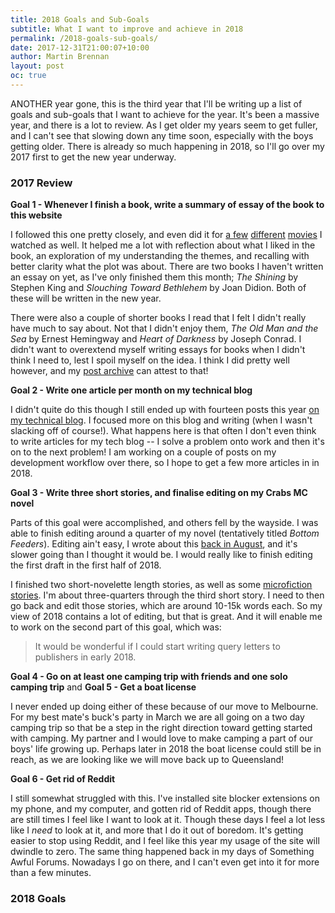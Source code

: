 ```yaml
---
title: 2018 Goals and Sub-Goals
subtitle: What I want to improve and achieve in 2018
permalink: /2018-goals-sub-goals/
date: 2017-12-31T21:00:07+10:00
author: Martin Brennan
layout: post
oc: true
---
```


<span class="first-letter">A</span>NOTHER year gone, this is the third year that I'll be writing up a list of goals and sub-goals that I want to achieve for the year. It's been a massive year, and there is a lot to review. As I get older my years seem to get fuller, and I can't see that slowing down any time soon, especially with the boys getting older. There is already so much happening in 2018, so I'll go over my 2017 first to get the new year underway.

<!--more-->

### 2017 Review

**Goal 1 - Whenever I finish a book, write a summary of essay of the book to this website**

I followed this one pretty closely, and even did it for [a few](/la-la-land) [different](/logan) [movies](/the-graduate) I watched as well. It helped me a lot with reflection about what I liked in the book, an exploration of my understanding the themes, and recalling with better clarity what the plot was about. There are two books I haven't written an essay on yet, as I've only finished them this month; _The Shining_ by Stephen King and _Slouching Toward Bethlehem_ by Joan Didion. Both of these will be written in the new year.

There were also a couple of shorter books I read that I felt I didn't really have much to say about. Not that I didn't enjoy them, _The Old Man and the Sea_ by Ernest Hemingway and _Heart of Darkness_ by Joseph Conrad. I didn't want to overextend myself writing essays for books when I didn't think I need to, lest I spoil myself on the idea. I think I did pretty well however, and my [post archive](/archive) can attest to that!

**Goal 2 - Write one article per month on my technical blog**

I didn't quite do this though I still ended up with fourteen posts this year [on my technical blog](https://martin-brennan.com). I focused more on this blog and writing (when I wasn't slacking off of course!). What happens here is that often I don't even think to write articles for my tech blog -- I solve a problem onto work and then it's on to the next problem! I am working on a couple of posts on my development workflow over there, so I hope to get a few more articles in in 2018.

**Goal 3 - Write three short stories, and finalise editing on my Crabs MC novel**

Parts of this goal were accomplished, and others fell by the wayside. I was able to finish editing around a quarter of my novel (tentatively titled _Bottom Feeders_). Editing ain't easy, I wrote about this [back in August](/editing-process), and it's slower going than I thought it would be. I would really like to finish editing the first draft in the first half of 2018.

I finished two short-novelette length stories, as well as some [microfiction stories](/canto-del-jilguero). I'm about three-quarters through the third short story. I need to then go back and edit those stories, which are around 10-15k words each. So my view of 2018 contains a lot of editing, but that is great. And it will enable me to work on the second part of this goal, which was:

> It would be wonderful if I could start writing query letters to publishers in early 2018.

**Goal 4 - Go on at least one camping trip with friends and one solo camping trip** and **Goal 5 - Get a boat license**

I never ended up doing either of these because of our move to Melbourne. For my best mate's buck's party in March we are all going on a two day camping trip so that be a step in the right direction toward getting started with camping. My partner and I would love to make camping a part of our boys' life growing up. Perhaps later in 2018 the boat license could still be in reach, as we are looking like we will move back up to Queensland!

**Goal 6 - Get rid of Reddit**

I still somewhat struggled with this. I've installed site blocker extensions on my phone, and my computer, and gotten rid of Reddit apps, though there are still times I feel like I want to look at it. Though these days I feel a lot less like I _need_ to look at it, and more that I do it out of boredom. It's getting easier to stop using Reddit, and I feel like this year my usage of the site will dwindle to zero. The same thing happened back in my days of Something Awful Forums. Nowadays I go on there, and I can't even get into it for more than a few minutes.

### 2018 Goals

